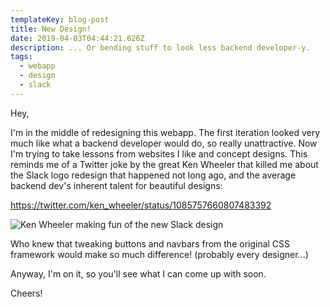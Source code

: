 ```yaml
---
templateKey: blog-post
title: New Design!
date: 2019-04-03T04:44:21.626Z
description: ... Or bending stuff to look less backend developer-y.
tags:
  - webapp
  - design
  - slack
---
```



Hey,

I'm in the middle of redesigning this webapp. The first iteration looked very much like what a backend developer would do, so really unattractive. Now I'm trying to take lessons from websites I like and concept designs. This reminds me of a Twitter joke by the great Ken Wheeler that killed me about the Slack logo redesign that happened not long ago, and the average backend dev's inherent talent for beautiful designs:

<https://twitter.com/ken_wheeler/status/1085757660807483392>

![Ken Wheeler making fun of the new Slack design](/img/screen-shot-2019-04-02-at-10.49.10-pm.png "Ken Wheeler making fun of the new Slack design")

Who knew that tweaking buttons and navbars from the original CSS framework would make so much difference! (probably every designer...)

Anyway, I'm on it, so you'll see what I can come up with soon.

Cheers!
